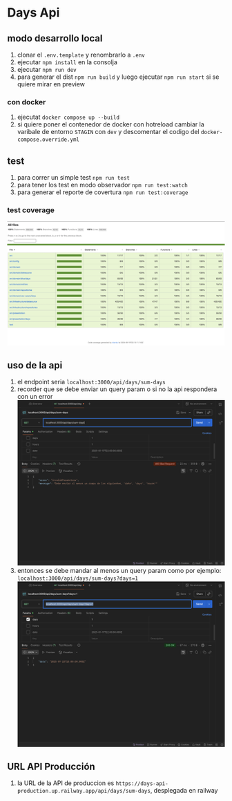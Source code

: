 # Days Api

## modo desarrollo local

1. clonar el `.env.template` y renombrarlo a `.env`
2. ejecutar `npm install` en la consolja
3. ejecutar `npm run dev`
4. para generar el dist `npm run build` y luego ejecutar `npm run start` si se quiere mirar en preview

### con docker
1. ejecutat `docker compose up --build`
2. si quiere poner el contenedor de docker con hotreload cambiar la varibale de entorno `STAGIN` con `dev` y descomentar el codigo del `docker-compose.override.yml`

## test

1. para correr un simple test `npm run test`
2. para tener los test en modo observador `npm run test:watch`
3. para generar el reporte de covertura `npm run test:coverage`

### test coverage

![imgcoverage](./imgs/coverage.png)

## uso de la api

1. el endpoint seria `localhost:3000/api/days/sum-days`
2. recorder que se debe enviar un query param o si no la api respondera con un error
![img-error-response](./imgs/error-response.png)
3. entonces se debe mandar al menos un query param como por ejemplo: `localhost:3000/api/days/sum-days?days=1`
![img-success](./imgs/sueccess-response.png)

## URL API Producción

1. la URL de la API de produccion es `https://days-api-production.up.railway.app/api/days/sum-days`, desplegada en railway